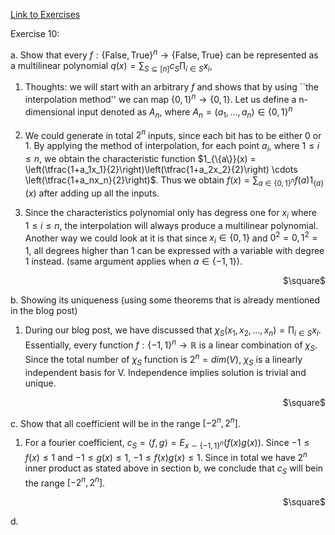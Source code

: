 [Link to Exercises](http://www.contrib.andrew.cmu.edu/~ryanod/?p=301#exgolomb)

Exercise 10:

a. Show that every $f : \{\mathsf{False},\mathsf{True}\}^n \to \{\mathsf{False},\mathsf{True}\}$ can be represented as a multilinear polynomial $\begin{equation} \label{eqn:zotzo-poly} q(x) = \sum_{S \subseteq [n]} c_S \prod_{i \in S} x_i, \end{equation}$


1. Thoughts: we will start with an arbitrary $f$ and shows that by using ``the interpolation method'' we can map $\{0,1\}^n \to \{0,1\}$. Let us define a n-dimensional input denoted as $A_{n}$, where $A_{n} = (a_1, \dots, a_n) \in \{0,1\}^n$

2. We could generate in total $2^{n}$ inputs, since each bit has to be either 0 or 1. By applying the method of interpolation, for each point $a_{i}$, where $1\leq i \leq n$, we obtain the characteristic function $1_{\{a\}}(x) = \left(\tfrac{1+a_1x_1}{2}\right)\left(\tfrac{1+a_2x_2}{2}\right) \cdots \left(\tfrac{1+a_nx_n}{2}\right)$. Thus we obtain $f(x) = \sum_{a \in \{0,1\}^n} f(a) 1_{\{a\}}(x)$ after adding up all the inputs.

3. Since the characteristics polynomial only has degress one for $x_{i}$ where $1\leq i \leq n$, the interpolation will always produce a multilinear polynomial. Another way we could look at it is that since $x_{i} \in \left\{0,1\right\}$ and $0^{2}=0, 1^{2}=1$, all degrees higher than 1 can be expressed with a variable with degree $1$ instead. (same argument applies when $a \in \{-1,1\}$).
<div style="text-align: right"> $\square$ </div>

b. Showing its uniqueness (using some theorems that is already mentioned in the blog post)

1. During our blog post, we have discussed that $\chi_{S}(x_{1},x_{2},...,x_{n})= \prod_{i\in S}x_{i}$. Essentially, every function $f:\{-1, 1\}^{n}\rightarrow \mathbb{R}$ is a linear combination of $\chi_{S}$. Since the total number of $\chi_{S}$ function is $2^{n}=dim(V)$, $\chi_{S}$ is a linearly independent basis for V. Independence implies solution is trivial and unique.

<div style="text-align: right"> $\square$ </div>

c. Show that all coefficient will be in the range $[-2^n, 2^n]$.
1. For a fourier coefficient, $c_{S}=\langle f,g \rangle=E_{x\sim \left\{-1,1\right\}^{n}}(f(x)g(x))$. Since $-1 \leq f(x) \leq 1$ and $-1 \leq g(x) \leq 1$, $-1 \leq f(x)g(x) \leq 1$. Since in total we have $2^n$ inner product as stated above in section b, we conclude that $c_{S}$ will bein the range $[-2^n, 2^n]$.
<div style="text-align: right"> $\square$ </div>

d. 
